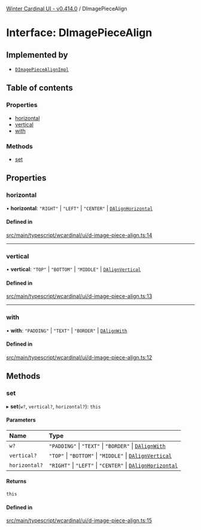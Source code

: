 [Winter Cardinal UI - v0.414.0](../index.md) / DImagePieceAlign

# Interface: DImagePieceAlign

## Implemented by

- [`DImagePieceAlignImpl`](../classes/DImagePieceAlignImpl.md)

## Table of contents

### Properties

- [horizontal](DImagePieceAlign.md#horizontal)
- [vertical](DImagePieceAlign.md#vertical)
- [with](DImagePieceAlign.md#with)

### Methods

- [set](DImagePieceAlign.md#set)

## Properties

### horizontal

• **horizontal**: ``"RIGHT"`` \| ``"LEFT"`` \| ``"CENTER"`` \| [`DAlignHorizontal`](../index.md#dalignhorizontal)

#### Defined in

[src/main/typescript/wcardinal/ui/d-image-piece-align.ts:14](https://github.com/winter-cardinal/winter-cardinal-ui/blob/v0.414.0/src/main/typescript/wcardinal/ui/d-image-piece-align.ts#L14)

___

### vertical

• **vertical**: ``"TOP"`` \| ``"BOTTOM"`` \| ``"MIDDLE"`` \| [`DAlignVertical`](../index.md#dalignvertical)

#### Defined in

[src/main/typescript/wcardinal/ui/d-image-piece-align.ts:13](https://github.com/winter-cardinal/winter-cardinal-ui/blob/v0.414.0/src/main/typescript/wcardinal/ui/d-image-piece-align.ts#L13)

___

### with

• **with**: ``"PADDING"`` \| ``"TEXT"`` \| ``"BORDER"`` \| [`DAlignWith`](../index.md#dalignwith)

#### Defined in

[src/main/typescript/wcardinal/ui/d-image-piece-align.ts:12](https://github.com/winter-cardinal/winter-cardinal-ui/blob/v0.414.0/src/main/typescript/wcardinal/ui/d-image-piece-align.ts#L12)

## Methods

### set

▸ **set**(`w?`, `vertical?`, `horizontal?`): `this`

#### Parameters

| Name | Type |
| :------ | :------ |
| `w?` | ``"PADDING"`` \| ``"TEXT"`` \| ``"BORDER"`` \| [`DAlignWith`](../index.md#dalignwith) |
| `vertical?` | ``"TOP"`` \| ``"BOTTOM"`` \| ``"MIDDLE"`` \| [`DAlignVertical`](../index.md#dalignvertical) |
| `horizontal?` | ``"RIGHT"`` \| ``"LEFT"`` \| ``"CENTER"`` \| [`DAlignHorizontal`](../index.md#dalignhorizontal) |

#### Returns

`this`

#### Defined in

[src/main/typescript/wcardinal/ui/d-image-piece-align.ts:15](https://github.com/winter-cardinal/winter-cardinal-ui/blob/v0.414.0/src/main/typescript/wcardinal/ui/d-image-piece-align.ts#L15)
